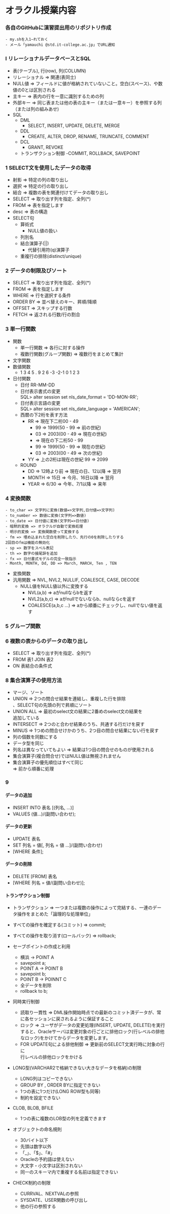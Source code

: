 # オラクル授業内容

### 各自のGitHubに演習提出用のリポジトリ作成
    - my.shを入1−れておく
    - メール「yamauchi @std.it-college.ac.jp」でURL通知

### I リレーショナルデータベースとSQL
- 表(テーブル), 行(row), 列(COLUMN)
- リレーショナル => 関連(表同士)
- NULL値 => フィールドに値が格納されていないこと。空白(スペース)、や数値の0とは区別される
- 主キー => 表内の行を一意に識別するための列
- 外部キー => 同じ表または他の表の主キー（または一意キー）を参照する列（または列の組みあせ)
- SQL
    - DML
        - SELECT, INSERT, UPDATE, DELETE, MERGE
    - DDL
        - CREATE, ALTER, DROP, RENAME, TRUNCATE, COMMENT
    - DCL
        - GRANT, REVOKE
    - トランザクション制御
        -COMMIT, ROLLBACK, SAVEPOINT

### 1 SELECT文を使用したデータの取得
- 射影 => 特定の列の取り出し
- 選択 => 特定の行の取り出し
- 結合 => 複数の表を関連付けてデータの取り出し
- SELECT => 取り出す列を指定、全列(*)
- FROM => 表を指定します
 - desc => 表の構造
 - SELECT句
    - 算術式
        - NULL値の扱い
    - 列別名
    - 結合演算子(||)
        - 代替引用符(q)演算子
    - 重複行の排除(distinct/unique)

### 2 データの制限及びソート
- SELECT => 取り出す列を指定、全列(*)
- FROM => 表を指定します
- WHERE => 行を選択する条件
- ORDER BY => 並べ替えのキー、昇順/降順
- OFFSET => スキップする行数
- FETCH => 返される行数/行の割合

### 3 単一行関数
- 関数
    - 単一行関数 => 各行に対する操作
    - 複数行関数(グループ関数) => 複数行をまとめて集計
- 文字関数
- 数値関数
    - 1 3 4 5 . 9 2 6
    -3 -2-1 0   1 2 3
- 日付関数
    - 日付 RR-MM-DD
    - 日付表示書式の変更  
    SQL> alter session set nls_date_format = 'DD-MON-RR';
    - 日付表示言語の変更  
    SQL> alter session set nls_date_language = 'AMERICAN';
    - 西暦の下2桁を表す方法
        - RR => 現在下二桁00 - 49
            - 99 => 1999(50 - 99 => 前の世紀)
            - 03 => 2003(00 - 49 => 現在の世紀)
            - => 現在の下二桁50 - 99
            - 99 => 1999(50 - 99 => 現在の世紀)
            - 03 => 2003(00 - 49 => 次の世紀)
        - YY => 上の2桁は現在の世紀 99 => 2099
    - ROUND
        - DD => 12時より前 => 現在の日、12以降 => 翌月
        - MONTH => 15日 => 今月、16日以降 => 翌月
        - YEAR => 6/30 => 今年、7/1以降 => 来年

### 4 変換関数
    - to_char => 文字列に変換(数値=>文字列,日付値=>文字列)
    - to_number => 数値に変換(文字列=>数値)
    - to_date => 日付値に変換(文字列=>日付値)
    - 暗黙的変換 => オラクルが自動で変換処理
    - 明示的変換 => 変換関数使って変換する
    - fm => 埋め込まれた空白を削除したり、先行の0を削除したりする  
    2回目のfmは機能の無効化
    - sp => 数字をスペル表記
    - th => 数字の接尾辞を追加
    - fx => 日付書式モデルの完全一致指示
    - Month, MONTH, Dd, DD => March, MARCH, Ten , TEN

- 変換関数
- 汎用関数 => NVL, NVL2, NULLIF, COALESCE, CASE, DECODE
    - NULL値をNULL値以外に変換する
        - NVL(a,b) => aがnullならbを返す
        - NVL2(a,b,c) => aがnullでないならb、nullならcを返す
        - COALESCE(a,b,c ...) => aから順番にチェックし、nullでない値を返す

### 5 グループ関数

### 6 複数の表からのデータの取り出し
- SELECT => 取り出す列を指定、全列(*)
- FROM 表1 JOIN 表2
- ON 表結合の条件式

### 8 集合演算子の使用方法
- マージ、ソート
- UNION => 2つの問合せ結果を連結し、重複した行を排除  
、SELECT句の先頭の列で昇順にソート
- UNION ALL => 最初のselect文の結果に2番めのselect文の結果を  
追加している
- INTERSECT => 2つのと合わせ結果のうち、共通する行だけを戻す
- MINUS => 1つめの問合せけかのうち、2つ目の問合せ結果にない行を戻す
- 列の個数を同数にする
- データ型を同じ
- 列名は異なっていてもよい => 結果は1つ目の問合せのものが使用される
- 集合演算子(複合問合せ)ではNULL値は無視されません
- 集合演算子の優先順位はすべて同じ  
  => 前から順番に処理

### 9
#### データの追加
- INSERT INTO 表名 [(列名, ...)] 
- VALUES (値...)/(副問い合わせ);

#### データの更新
- UPDATE 表名
- SET 列名 = 値[, 列名 = 値 ...]/(副問い合わせ)
- [WHERE 条件];

#### データの削除
- DELETE [FROM] 表名
- [WHERE 列名 = 値/(副問い合わせ)];

#### トランザクション制御
- トランザクション => 一つまたは複数の操作によって完結する、一連のデータ操作をまとめた「論理的な処理単位」
- すべての操作を確定する(コミット) => commit;
- すべての操作を取り消す(ロールバック) => rollback;
- セーブポイントの作成と利用
    - 横浜 -> POINT A
    - savepoint a;
    - POINT A -> POINT B
    - savepoint b;
    - POINT B -> POINNT C
    - 全データを削除
    - rollback to b;
- 同時実行制御
    - 読取り一貫性 => DML操作開始時点での最新のコミット済データが、常に各セッションに戻されるように保証すること
    - ロック => ユーザがデータの変更処理(INSERT, UPDATE, DELETE)を実行すると、Oracleサーバは変更対象の行ごとに排他ロック(行レベルの排他なロック)をかけてからデータを変更します。
    - FOR UPDATE句による排他制御 => 更新前のSELECT文実行時に対象の行に  
    行レベルの排他ロックをかける

- LONG型(VARCHAR2で格納できない大きなデータを格納)の制限
    - LONG列はコピーできない
    - GROUP BY , ORDER BYに指定できない
    - 1つの表に1つだけ(LONG ROW型も同等)
    - 制約を設定できない
- CLOB, BLOB, BFILE
    - 1つの表に複数のLOB型の列を定義できます
- オブジェクトの命名規則
    - 30バイト以下
    - 先頭は数字以外
    - 「_」、「$」、「#」
    - Oracleの予約語は使えない
    - 大文字・小文字は区別されない
    - 同一のスキーマ内で重複する名前は指定できない
- CHECK制約の制限
    - CURRVAL、NEXTVALの参照
    - SYSDATE、USER関数の呼び出し
    - 他の行の参照する